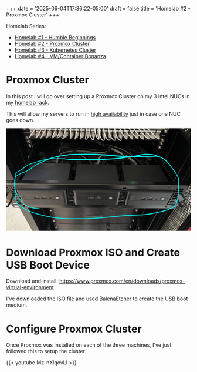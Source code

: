 +++
date = '2025-06-04T17:36:22-05:00'
draft = false
title = 'Homelab #2 - Proxmox Cluster'
+++

Homelab Series:

- [Homelab #1 - Humble Beginnings](/tinkering/2024-08-26/)
- [Homelab #2 - Proxmox Cluster](/tinkering/2025-06-04/)
- [Homelab #3 - Kubernetes Cluster](/tinkering/2025-06-05/)
- [Homelab #4 - VM/Container Bonanza](/tinkering/2025-06-06/)

# Proxmox Cluster

In this post I will go over setting up a Proxmox Cluster on my 3 Intel NUCs in my [homelab rack](/tinkering/2024-08-26/).

This will allow my servers to run in [high availability](https://en.wikipedia.org/wiki/High_availability) just in case one NUC goes down.

![alt](assets/1.jpeg)

# Download Proxmox ISO and Create USB Boot Device

Download and install: https://www.proxmox.com/en/downloads/proxmox-virtual-environment

I've downloaded the ISO file and used [BalenaEtcher](https://etcher.balena.io/) to create the USB boot medium.

# Configure Proxmox Cluster

Once Proxmox was installed on each of the three machines, I've just followed this to setup the cluster:

{{< youtube Mz-nXlqovLI >}}
